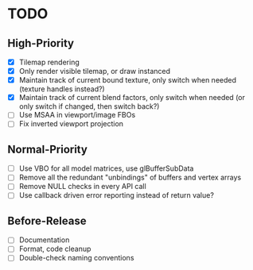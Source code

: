# TODO

## High-Priority

- [x] Tilemap rendering
- [x] Only render visible tilemap, or draw instanced
- [x] Maintain track of current bound texture, only switch when needed (texture handles instead?)
- [x] Maintain track of current blend factors, only switch when needed (or only switch if changed, then switch back?)
- [ ] Use MSAA in viewport/image FBOs
- [ ] Fix inverted viewport projection

## Normal-Priority

- [ ] Use VBO for all model matrices, use glBufferSubData
- [ ] Remove all the redundant "unbindings" of buffers and vertex arrays
- [ ] Remove NULL checks in every API call
- [ ] Use callback driven error reporting instead of return value?

## Before-Release

- [ ] Documentation
- [ ] Format, code cleanup
- [ ] Double-check naming conventions
